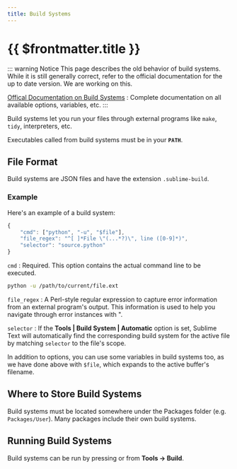 ```yaml
---
title: Build Systems
---
```


# {{ $frontmatter.title }}

::: warning Notice
This page describes the old behavior of build systems.
While it is still generally correct,
refer to the official documentation
for the up to date version.
We are working on this.

[Offical Documentation on Build Systems](https://www.sublimetext.com/docs/build_systems.html)
: Complete documentation on all available options, variables, etc.
:::

Build systems let you run your files
through external programs like
`make`, `tidy`, interpreters, etc.

Executables called from build systems
must be in your **`PATH`**.


## File Format

Build systems are JSON files
and have the extension `.sublime-build`.

### Example

Here's an example of a build system:

```js
{
    "cmd": ["python", "-u", "$file"],
    "file_regex": "^[ ]*File \"(...*?)\", line ([0-9]*)",
    "selector": "source.python"
}
```

`cmd`
: Required. This option contains the actual command line
  to be executed.

  ```bash
  python -u /path/to/current/file.ext
  ```

`file_regex`
: A Perl-style regular expression
  to capture error information
  from an external program's output.
  This information is used
  to help you navigate through error instances with <Key k="f4" />".

`selector`
: If the **Tools | Build System | Automatic** option is set,
  Sublime Text will automatically find
  the corresponding build system for the active file
  by matching `selector` to the file's scope.

In addition to options,
you can use some variables in build systems too,
as we have done above with `$file`,
which expands to the active buffer's filename.


## Where to Store Build Systems

Build systems must be located somewhere
under the Packages folder
(e.g. `Packages/User`).
Many packages include their own build systems.


## Running Build Systems

Build systems can be run by pressing <Key k="f7" />
or from **Tools → Build**.
